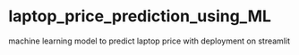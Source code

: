 # laptop_price_prediction_using_ML
machine learning model to predict laptop price with deployment on streamlit

